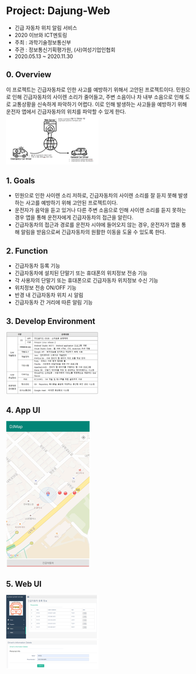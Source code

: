 # Project: Dajung-Web
* 긴급 자동차 위치 알림 서비스
* 2020 이브와 ICT멘토링
* 주최 : 과학기술정보통신부
* 주관 : 정보통신기획평가원, (사)여성기업인협회
* 2020.05.13 ~ 2020.11.30

## 0. Overview
이 프로젝트는 긴급자동차로 인한 사고를 예방하기 위해서 고안된 프로젝트이다.
민원으로 인해 긴급자동차의 사이렌 소리가 줄어들고, 주변 소음이나 차 내부 소음으로 인해 도로 교통상황을 신속하게 파악하기 어렵다.
이로 인해 발생하는 사고들을 예방하기 위해 운전자 앱에서 긴급자동차의 위치를 파악할 수 있게 한다.  
<img src="/doc/imgs/flow.png" width="50%">

## 1. Goals
* 민원으로 인한 사이렌 소리 저하로, 긴급자동차의 사이렌 소리를 잘 듣지 못해 발생하는 사고를 예방하기 위해 고안된 프로젝트이다.
* 운전자가 음악을 듣고 있거나 다른 주변 소음으로 인해 사이렌 소리를 듣지 못하는 경우 앱을 통해 운전자에게 긴급자동차의 접근을 알린다. 
* 긴급자동차의 접근과 경로를 운전자 시야에 들어오지 않는 경우, 운전자가 앱을 통해 알림을 받음으로써 긴급자동차의 원활한 이동을 도울 수 있도록 한다.

## 2. Function
* 긴급자동차 등록 기능
* 긴급자동차에 설치된 단말기 또는 휴대폰의 위치정보 전송 기능
* 각 사용자의 단말기 또는 휴대폰으로 긴급자동차 위치정보 수신 기능
* 위치정보 전송 ON/OFF 기능
* 반경 내 긴급자동차 위치 시 알림
* 긴급자동차 간 거리에 따른 알림 기능 

## 3. Develop Environment
<img src="/doc/imgs/environment.PNG" width="50%">

## 4. App UI
<img src="/doc/imgs/app.png" width="230" height="400">

## 5. Web UI
<img src="/doc/imgs/tables.png"  width="50%">  
<img src="/doc/imgs/delete.png"  width="50%">
